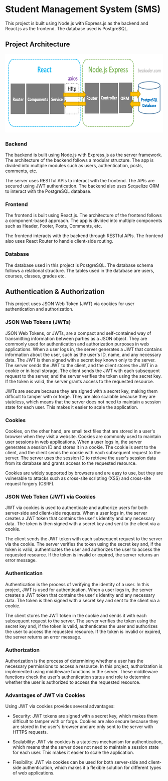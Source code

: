 # Student Management System (SMS)

This project is built using Node.js with Express.js as the backend and React.js as the frontend. The database used is PostgreSQL.

## Project Architecture

<a href="url"><img src=client/public/react-node-express-postgresql-crud-example-architecture.png  height="250" width="700"> </a>

### Backend

The backend is built using Node.js with Express.js as the server framework. The architecture of the backend follows a modular structure. The app is divided into multiple modules such as users, authentication, posts, comments, etc.

The server uses RESTful APIs to interact with the frontend. The APIs are secured using JWT authentication. The backend also uses Sequelize ORM to interact with the PostgreSQL database.

### Frontend

The frontend is built using React.js. The architecture of the frontend follows a component-based approach. The app is divided into multiple components such as Header, Footer, Posts, Comments, etc.

The frontend interacts with the backend through RESTful APIs. The frontend also uses React Router to handle client-side routing.

### Database

The database used in this project is PostgreSQL. The database schema follows a relational structure. The tables used in the database are users, courses, classes, grades etc.

## Authentication & Authorization

This project uses JSON Web Token (JWT) via cookies for user authentication and authorization.

### JSON Web Tokens (JWTs)

JSON Web Tokens, or JWTs, are a compact and self-contained way of transmitting information between parties as a JSON object. They are commonly used for authentication and authorization purposes in web applications. When a user logs in, the server generates a JWT that contains information about the user, such as the user's ID, name, and any necessary data. The JWT is then signed with a secret key known only to the server. The server sends the JWT to the client, and the client stores the JWT in a cookie or in local storage. The client sends the JWT with each subsequent request to the server, and the server verifies the token using the secret key. If the token is valid, the server grants access to the requested resource.

JWTs are secure because they are signed with a secret key, making them difficult to tamper with or forge. They are also scalable because they are stateless, which means that the server does not need to maintain a session state for each user. This makes it easier to scale the application.

### Cookies

Cookies, on the other hand, are small text files that are stored in a user's browser when they visit a website. Cookies are commonly used to maintain user sessions in web applications. When a user logs in, the server generates a session ID and stores it in a cookie. The cookie is sent to the client, and the client sends the cookie with each subsequent request to the server. The server uses the session ID to retrieve the user's session data from its database and grants access to the requested resource.

Cookies are widely supported by browsers and are easy to use, but they are vulnerable to attacks such as cross-site scripting (XSS) and cross-site request forgery (CSRF).

### JSON Web Token (JWT) via Cookies

JWT via cookies is used to authenticate and authorize users for both server-side and client-side requests. When a user logs in, the server creates a JWT token that contains the user's identity and any necessary data. The token is then signed with a secret key and sent to the client via a cookie.

The client sends the JWT token with each subsequent request to the server via the cookie. The server verifies the token using the secret key and, if the token is valid, authenticates the user and authorizes the user to access the requested resource. If the token is invalid or expired, the server returns an error message.

### Authentication

Authentication is the process of verifying the identity of a user. In this project, JWT is used for authentication. When a user logs in, the server creates a JWT token that contains the user's identity and any necessary data. The token is then signed with a secret key and sent to the client via a cookie.

The client stores the JWT token in the cookie and sends it with each subsequent request to the server. The server verifies the token using the secret key and, if the token is valid, authenticates the user and authorizes the user to access the requested resource. If the token is invalid or expired, the server returns an error message.

### Authorization

Authorization is the process of determining whether a user has the necessary permissions to access a resource. In this project, authorization is implemented using middleware functions in the server. These middleware functions check the user's authentication status and role to determine whether the user is authorized to access the requested resource.

### Advantages of JWT via Cookies

Using JWT via cookies provides several advantages:

- Security: JWT tokens are signed with a secret key, which makes them difficult to tamper with or forge. Cookies are also secure because they are stored in the user's browser and are only sent to the server with HTTPS requests.

- Scalability: JWT via cookies is a stateless mechanism for authentication, which means that the server does not need to maintain a session state for each user. This makes it easier to scale the application.

- Flexibility: JWT via cookies can be used for both server-side and client-side authentication, which makes it a flexible solution for different types of web applications.
